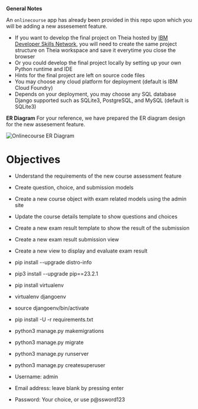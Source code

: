 
**General Notes**

An `onlinecourse` app has already been provided in this repo upon which you will be adding a new assesement feature.

- If you want to develop the final project on Theia hosted by [IBM Developer Skills Network](https://labs.cognitiveclass.ai/), you will need to create the same project structure on Theia workspace and save it everytime you close the browser
- Or you could develop the final project locally by setting up your own Python runtime and IDE
- Hints for the final project are left on source code files
- You may choose any cloud platform for deployment (default is IBM Cloud Foundry)
- Depends on your deployment, you may choose any SQL database Django supported such as SQLite3, PostgreSQL, and MySQL (default is SQLite3)

**ER Diagram**
For your reference, we have prepared the ER diagram design for the new assesement feature.

![Onlinecourse ER Diagram](https://github.com/ibm-developer-skills-network/final-cloud-app-with-database/blob/master/static/media/course_images/onlinecourse_app_er.png)

# Objectives
- Understand the requirements of the new course assessment feature
- Create question, choice, and submission models
- Create a new course object with exam related models using the admin site
- Update the course details template to show questions and choices
- Create a new exam result template to show the result of the submission
- Create a new exam result submission view
- Create a new view to display and evaluate exam result

- pip install --upgrade distro-info
- pip3 install --upgrade pip==23.2.1
- pip install virtualenv
- virtualenv djangoenv
- source djangoenv/bin/activate
- pip install -U -r requirements.txt
- python3 manage.py makemigrations
- python3 manage.py migrate
- python3 manage.py runserver

- python3 manage.py createsuperuser
- Username: admin
- Email address: leave blank by pressing enter
- Password: Your choice, or use p@ssword123
